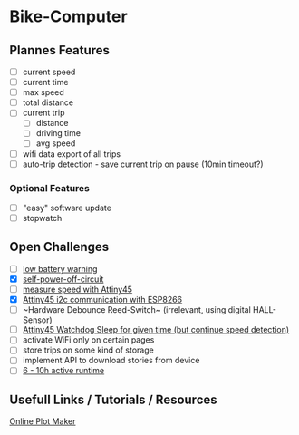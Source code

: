 # Bike-Computer

## Plannes Features

- [ ] current speed
- [ ] current time
- [ ] max speed
- [ ] total distance
- [ ] current trip
  - [ ] distance
  - [ ] driving time
  - [ ] avg speed
- [ ] wifi data export of all trips
- [ ] auto-trip detection - save current trip on pause (10min timeout?)

### Optional Features

- [ ] "easy" software update
- [ ] stopwatch

## Open Challenges

- [ ] [low battery warning](./challenges/low-battery-warning/low-battery-warning.md)
- [x] [self-power-off-circuit](./challenges/self-power-off-circuit/self-power-off-circuit.md)
- [ ] [measure speed with Attiny45](./challenges/speed-measurement/speed-measurement.md)
- [x] [Attiny45 i2c communication with ESP8266](./uC-Communication/uC-Communication.md)
- [ ] ~Hardware Debounce Reed-Switch~ (irrelevant, using digital HALL-Sensor)
- [ ] [Attiny45 Watchdog Sleep for given time (but continue speed detection)](./challenges/attiny-sleep/attiny-sleep.md)
- [ ] activate WiFi only on certain pages
- [ ] store trips on some kind of storage
- [ ] implement API to download stories from device
- [ ] [6 - 10h active runtime](./challenges/low-power/low-power.md)

## Usefull Links / Tutorials / Resources

[Online Plot Maker](https://chart-studio.plotly.com/create/#/)
